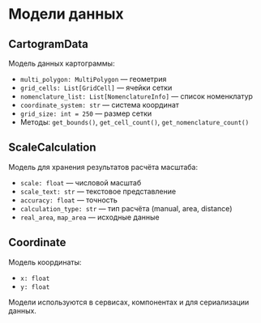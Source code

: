 # Модели данных

## CartogramData
Модель данных картограммы:
- `multi_polygon: MultiPolygon` — геометрия
- `grid_cells: List[GridCell]` — ячейки сетки
- `nomenclature_list: List[NomenclatureInfo]` — список номенклатур
- `coordinate_system: str` — система координат
- `grid_size: int = 250` — размер сетки
- Методы: `get_bounds()`, `get_cell_count()`, `get_nomenclature_count()`

## ScaleCalculation
Модель для хранения результатов расчёта масштаба:
- `scale: float` — числовой масштаб
- `scale_text: str` — текстовое представление
- `accuracy: float` — точность
- `calculation_type: str` — тип расчёта (manual, area, distance)
- `real_area`, `map_area` — исходные данные

## Coordinate
Модель координаты:
- `x: float`
- `y: float`

Модели используются в сервисах, компонентах и для сериализации данных. 